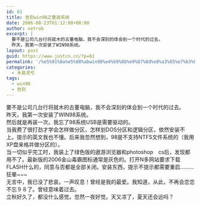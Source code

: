 ```yaml
---
id: 61
title: 告别win98之重装系统
date: 2006-08-23T01:12:00+08:00
author: netrob
excerpt: |
  要不是公司几台行将就木的古董电脑，我不会深刻的体会到一个时代的过去。
  昨天，我第一次安装了WIN98系统。
layout: post
guid: https://www.justcn.cn/?p=61
permalink: '/%e5%91%8a%e5%88%abwin98%e4%b9%8b%e9%87%8d%e8%a3%85%e7%b3%bb%e7%bb%9f/'
categories:
  - 木易灵兮
tags:
  - win98
  - 告别
---
```

要不是公司几台行将就木的古董电脑，我不会深刻的体会到一个时代的过去。  
昨天，我第一次安装了WIN98系统。  
然后就是再装一次。我忘了98系统USB是需要驱动的。  
当我费了很打劲才学会怎样做分区，怎样划DOS分区和逻辑分区，依然安装不上。提示的英文我也不懂。后来我忽然想到，98是不支持NTFS文件系统的（我用XP盘来格并做分区的）。  
当一切似乎完工时，我装上了绿色版的遨游浏览器和photoshop　cs后，发现都用不了。最新版的2006金山毒霸图标通常是灰色的。打开N多网站要求下载FLASH什么的，同意与否都是全部关闭。安装东西，提示不提示都需要重启………狂晕~~~  
无言中，我已没了悲哀。一声叹息！曾经是我的最爱。我知道，从此，不再会恋恋不忘９８了。曾经意味着过去。  
立秋好久了，都没什么感觉。忽然一夜好觉。天又凉了，夏天还会远吗？
